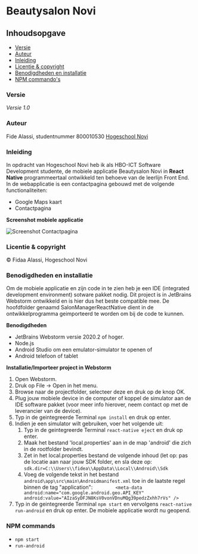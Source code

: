 # Beautysalon Novi

## Inhoudsopgave
*	[Versie](#versie)
*	[Auteur](#auteur)
*	[Inleiding](#inleiding)
*	[Licentie & copyright](#licentie-&-copyright)
*	[Benodigdheden en installatie](#Benodigdheden-en-installatie)
*	[NPM commando's](#npm-commands)

### Versie
*Versie 1.0*

### Auteur
Fide Alassi, studentnummer 800010530
[Hogeschool Novi](https://www.novi.nl/)

### Inleiding
In opdracht van Hogeschool Novi heb ik als HBO-ICT Software Development studente, de mobiele applicatie Beautysalon Novi 
in **React Native** programmeertaal ontwikkeld ten behoeve van de leerlijn Front End.
In de webapplicatie is een contactpagina gebouwd met de volgende functionaliteiten:
* Google Maps kaart
* Contactpagina

**Screenshot mobiele applicatie**

![Screenshot Contactpagina](https://i.ibb.co/CtpSMSH/Contactpagina-React-Native.png) 

### Licentie & copyright
© Fidaa Alassi, Hogeschool Novi

### Benodigdheden en installatie
Om de mobiele applicatie en zijn code in te zien heb je een IDE (integrated development environment) sotware pakket nodig.
Dit project is in JetBrains Webstorm ontwikkeld en is hier dus het beste compatible mee. 
De hoofdfolder genaamd SalonManagerReactNative dient in de ontwikkelprogramma geimporteerd te worden om bij de code te kunnen.

**Benodigdheden**
* JetBrains Webstorm versie 2020.2 of hoger.
* Node.js
* Android Studio om een emulator-simulator te openen of
* Android telefoon of tablet

**Installatie/Importeer project in Webstorm**
1. Open Webstorm.
2. Druk op File → Open in het menu.
3. Browse naar de projectfolder, selecteer deze en druk op de knop OK.
4. Plug jouw mobiele device in de computer of koppel de simulator aan de IDE software pakket 
(voor meer info hierover, neem contact op met de leverancier van de device).
5. Typ in de geintegreerde Terminal `npm install` en druk op enter.
6. Indien je een simulator wilt gebruiken, voer het volgende uit:
    1. Typ in de geintegreerde Terminal `react-native eject` en druk op enter.
    2. Maak het bestand 'local.properties' aan in de map 'android' die zich in de rootfolder bevindt.
    3. Zet in het local.properties bestand de volgende inhoud (let op: pas de locatie aan naar jouw SDK folder, en sla deze op:
`sdk.dir=C:\\Users\\fidea\\AppData\\Local\\Android\\Sdk`
    4. Voeg de volgende tekst in het bestand `android\app\src\main\Androidmanifest.xml` toe in de laatste regel binnen de tag "application":
`        <meta-data
                 android:name="com.google.android.geo.API_KEY"
                 android:value="AIzaSyDFJN8KsV0vonVDnuMQg39pedzZxhh7rVs"
         />`
7. Typ in de geintegreerde Terminal `npm start` en vervolgens `react-native run-android` en druk op enter. 
De mobiele applicatie wordt nu geopend.

### NPM commands
* `npm start`
* `run-android`


